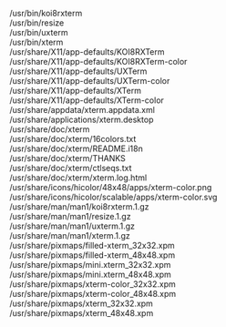 /usr/bin/koi8rxterm  
/usr/bin/resize  
/usr/bin/uxterm  
/usr/bin/xterm  
/usr/share/X11/app-defaults/KOI8RXTerm  
/usr/share/X11/app-defaults/KOI8RXTerm-color  
/usr/share/X11/app-defaults/UXTerm  
/usr/share/X11/app-defaults/UXTerm-color  
/usr/share/X11/app-defaults/XTerm  
/usr/share/X11/app-defaults/XTerm-color  
/usr/share/appdata/xterm.appdata.xml  
/usr/share/applications/xterm.desktop  
/usr/share/doc/xterm  
/usr/share/doc/xterm/16colors.txt  
/usr/share/doc/xterm/README.i18n  
/usr/share/doc/xterm/THANKS  
/usr/share/doc/xterm/ctlseqs.txt  
/usr/share/doc/xterm/xterm.log.html  
/usr/share/icons/hicolor/48x48/apps/xterm-color.png  
/usr/share/icons/hicolor/scalable/apps/xterm-color.svg  
/usr/share/man/man1/koi8rxterm.1.gz  
/usr/share/man/man1/resize.1.gz  
/usr/share/man/man1/uxterm.1.gz  
/usr/share/man/man1/xterm.1.gz  
/usr/share/pixmaps/filled-xterm_32x32.xpm  
/usr/share/pixmaps/filled-xterm_48x48.xpm  
/usr/share/pixmaps/mini.xterm_32x32.xpm  
/usr/share/pixmaps/mini.xterm_48x48.xpm  
/usr/share/pixmaps/xterm-color_32x32.xpm  
/usr/share/pixmaps/xterm-color_48x48.xpm  
/usr/share/pixmaps/xterm_32x32.xpm  
/usr/share/pixmaps/xterm_48x48.xpm  
